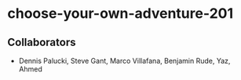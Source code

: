 # choose-your-own-adventure-201

## Collaborators
- Dennis Palucki, Steve Gant, Marco Villafana, Benjamin Rude, Yaz, Ahmed
